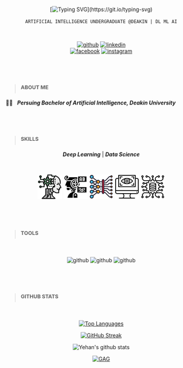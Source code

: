 <div align=center>

[![Typing SVG](https://readme-typing-svg.herokuapp.com?font=Fira+Code&pause=1000&width=435&lines=Hey+there,+I'm+Yehan+Dineth+.+.+.)](https://git.io/typing-svg)
  
` ARTIFICIAL INTELLIGENCE UNDERGRADUATE @DEAKIN | DL ML AI `

<br/>
<div align=center>

[<img src='https://cdn.jsdelivr.net/npm/simple-icons@3.0.1/icons/github.svg' alt='github' height='40'>](https://github.com/yehandineth)
[<img src='https://cdn.jsdelivr.net/npm/simple-icons@3.0.1/icons/linkedin.svg' alt='linkedin' height='40'>](https://linkedin.com/in/yehan-dineth)  
[<img src='https://cdn.jsdelivr.net/npm/simple-icons@3.0.1/icons/facebook.svg' alt='facebook' height='40'>](https://www.facebook.com/Yehan.Dineth.23)
[<img src='https://cdn.jsdelivr.net/npm/simple-icons@3.0.1/icons/instagram.svg' alt='instagram' height='40'>](https://www.instagram.com/_yehan._d_/)
 
#
<br/>

<div align=left>

> ### <sup> ABOUT ME </sup>

:man_student: &nbsp; ***Persuing Bachelor of Artificial Intelligence, Deakin University<br />***
#
<br/>

> ### <sup> SKILLS </sup>

<div align=center>
  
***Deep Learning*** | ***Data Science*** 
  
<br/>

![github](https://github.com/yehandineth/yehandineth/blob/main/ai.png)
![github](https://github.com/yehandineth/yehandineth/blob/main/natural-language-processing.png)
![github](https://github.com/yehandineth/yehandineth/blob/main/deep-learning.png)
![github](https://github.com/yehandineth/yehandineth/blob/main/visual.png)
![github](https://github.com/yehandineth/yehandineth/blob/main/data-science.png)

</div>

#
<br/>

> ### <sup> TOOLS </sup>

<br/>

<div align=center>

![github](https://www.vectorlogo.zone/logos/python/python-icon.svg)
![github](https://www.vectorlogo.zone/logos/tensorflow/tensorflow-icon.svg)
![github](https://www.vectorlogo.zone/logos/opencv/opencv-icon.svg)

</div>

#
<br/>

</div>
<div align=left>

> ### <sup> GITHUB STATS </sup>
<br/>
</div>
</div align=center>

[![Top Languages](https://github-readme-stats.vercel.app/api/top-langs/?username=yehandineth&layout=compact&theme=vision-friendly-dark)](https://github.com/yehandineth/github-readme-stats)

[![GitHub Streak](http://github-readme-streak-stats.herokuapp.com?user=yehandineth&theme=dark&background=000000)](https://git.io/streak-stats)

![Yehan's github stats](https://github-readme-stats.vercel.app/api?username=yehandineth&count_private=true&show_icons=true&theme=vision-friendly-dark)

[![GAG](https://github-readme-activity-graph.vercel.app/graph?username=yehandineth&bg_color=000000&color=FFFFFF&line=FFC000&point=FFC000&hide_border=false)](https://github.com/yehandinetha/github-readme-activity-graph)
</div>
</div>
</div>
<div align=right>
